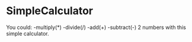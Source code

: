 # SimpleCalculator
You could:
-multiply(*)
-divide(/)
-add(+)
-subtract(-)
2 numbers with this simple calculator.
